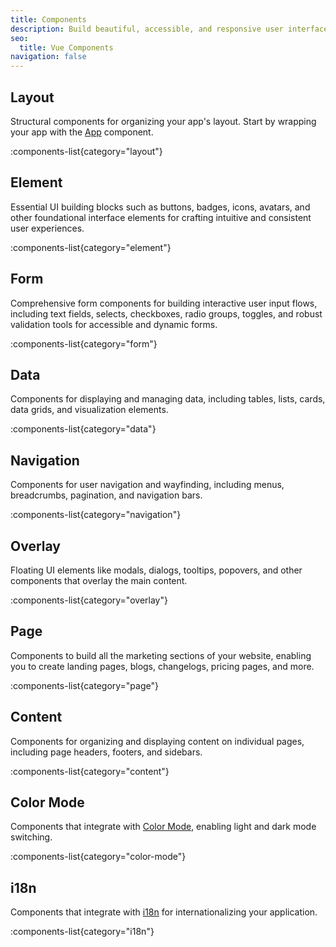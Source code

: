 ```yaml
---
title: Components
description: Build beautiful, accessible, and responsive user interfaces with 110+ Vue components powered by Tailwind CSS and Reka UI.
seo:
  title: Vue Components
navigation: false
---
```


## Layout

Structural components for organizing your app's layout. Start by wrapping your app with the [App](/docs/components/app) component.

:components-list{category="layout"}

## Element

Essential UI building blocks such as buttons, badges, icons, avatars, and other foundational interface elements for crafting intuitive and consistent user experiences.

:components-list{category="element"}

## Form

Comprehensive form components for building interactive user input flows, including text fields, selects, checkboxes, radio groups, toggles, and robust validation tools for accessible and dynamic forms.

:components-list{category="form"}

## Data

Components for displaying and managing data, including tables, lists, cards, data grids, and visualization elements.

:components-list{category="data"}

## Navigation

Components for user navigation and wayfinding, including menus, breadcrumbs, pagination, and navigation bars.

:components-list{category="navigation"}

## Overlay

Floating UI elements like modals, dialogs, tooltips, popovers, and other components that overlay the main content.

:components-list{category="overlay"}

## Page

Components to build all the marketing sections of your website, enabling you to create landing pages, blogs, changelogs, pricing pages, and more.

:components-list{category="page"}

## Content

Components for organizing and displaying content on individual pages, including page headers, footers, and sidebars.

:components-list{category="content"}

## Color Mode

Components that integrate with [Color Mode](/docs/getting-started/color-mode), enabling light and dark mode switching.

:components-list{category="color-mode"}

## i18n

Components that integrate with [i18n](/docs/getting-started/i18n) for internationalizing your application.

:components-list{category="i18n"}
